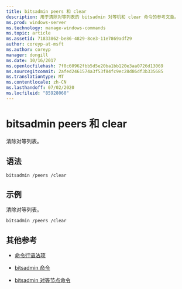 ```yaml
---
title: bitsadmin peers 和 clear
description: 用于清除对等列表的 bitsadmin 对等机和 clear 命令的参考文章。
ms.prod: windows-server
ms.technology: manage-windows-commands
ms.topic: article
ms.assetid: 71833862-be86-4829-8ce3-11e7869adf29
author: coreyp-at-msft
ms.author: coreyp
manager: dongill
ms.date: 10/16/2017
ms.openlocfilehash: 7f0c60962fbb5d5e20ba1bb120e3aa0726d13069
ms.sourcegitcommit: 2afed2461574a3f53f84fc9ec28d86df3b335685
ms.translationtype: MT
ms.contentlocale: zh-CN
ms.lasthandoff: 07/02/2020
ms.locfileid: "85928060"
---
```

# <a name="bitsadmin-peers-and-clear"></a>bitsadmin peers 和 clear

清除对等列表。

## <a name="syntax"></a>语法

```
bitsadmin /peers /clear
```

## <a name="examples"></a>示例

清除对等列表。

```
bitsadmin /peers /clear
```

## <a name="additional-references"></a>其他参考

- [命令行语法项](command-line-syntax-key.md)

- [bitsadmin 命令](bitsadmin.md)

- [bitsadmin 对等节点命令](bitsadmin-peers.md)
